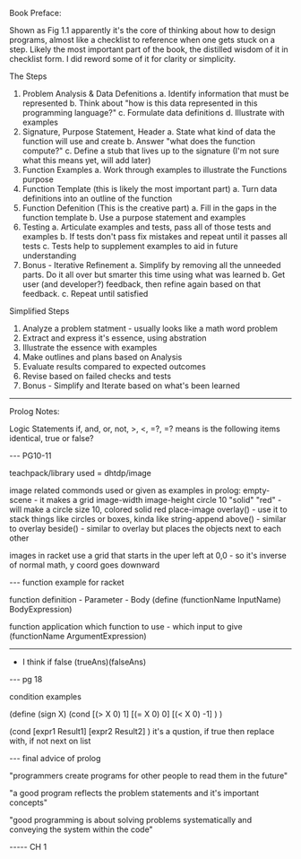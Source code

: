 Book Preface:

Shown as Fig 1.1 apparently it's the core of thinking about how to design programs, almost like a checklist to reference when one gets stuck on a step. 
Likely the most important part of the book, the distilled wisdom of it in checklist form. I did reword some of it for clarity or simplicity. 

The Steps
1. Problem Analysis & Data Defenitions
    a. Identify information that must be represented
    b. Think about "how is this data represented in this programming language?"
    c. Formulate data definitions
    d. Illustrate with examples
2. Signature, Purpose Statement, Header
    a. State what kind of data the function will use and create
    b. Answer "what does the function compute?"
    c. Define a stub that lives up to the signature (I'm not sure what this means yet, will add later)
3. Function Examples
    a. Work through examples to illustrate the Functions purpose
4. Function Template (this is likely the most important part)
    a. Turn data definitions into an outline of the function
5. Function Defenition (This is the creative part)
    a. Fill in the gaps in the function template
    b. Use a purpose statement and examples
6. Testing
    a. Articulate examples and tests, pass all of those tests and examples
    b. If tests don't pass fix mistakes and repeat until it passes all tests
    c. Tests help to supplement examples to aid in future understanding
7. Bonus - Iterative Refinement
    a. Simplify by removing all the unneeded parts. Do it all over but smarter this time using what was learned
    b. Get user (and developer?) feedback, then refine again based on that feedback. 
    c. Repeat until satisfied

Simplified Steps
1. Analyze a problem statment - usually looks like a math word problem
2. Extract and express it's essence, using abstration
3. Illustrate the essence with examples
4. Make outlines and plans based on Analysis
5. Evaluate results compared to expected outcomes
6. Revise based on failed checks and tests
7. Bonus - Simplify and Iterate based on what's been learned

------


Prolog Notes:

Logic Statements
if, and, or, not, >, <, =?, 
=? means is the following items identical, true or false?

--- PG10-11

teachpack/library used = dhtdp/image

image related commonds used or given as examples in prolog:
empty-scene - it makes a grid
image-width
image-height
circle 10 "solid" "red" - will make a circle size 10, colored solid red
place-image
overlay() - use it to stack things like circles or boxes, kinda like string-append
above() - similar to overlay
beside() - similar to overlay but places the objects next to each other

images in racket use a grid that starts in the uper left at 0,0 - so it's inverse of normal math, y coord goes downward

--- function example for racket

function definition - Parameter - Body
(define (functionName InputName) BodyExpression)

function application
which function to use - which input to give
(functionName ArgumentExpression)

---

- I think
if false (trueAns)(falseAns)

--- pg 18

condition examples

(define (sign X)
    (cond
        [(> X 0) 1]
        [(= X 0) 0]
        [(< X 0) -1]
    )
)

(cond
    [expr1 Result1]
    [expr2 Result2]
)
it's a qustion, if true then replace with, if not next on list

--- final advice of prolog

"programmers create programs for other people to read them in the future"

"a good program reflects the problem statements and it's important concepts"

"good programming is about solving problems systematically and conveying the system within the code"

----- CH 1

